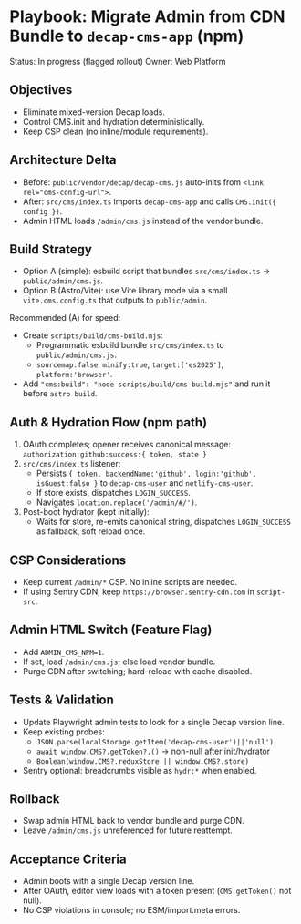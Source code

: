 # Playbook: Migrate Admin from CDN Bundle to `decap-cms-app` (npm)

Status: In progress (flagged rollout)
Owner: Web Platform

## Objectives
- Eliminate mixed-version Decap loads.
- Control CMS.init and hydration deterministically.
- Keep CSP clean (no inline/module requirements).

## Architecture Delta
- Before: `public/vendor/decap/decap-cms.js` auto-inits from `<link rel="cms-config-url">`.
- After: `src/cms/index.ts` imports `decap-cms-app` and calls `CMS.init({ config })`.
- Admin HTML loads `/admin/cms.js` instead of the vendor bundle.

## Build Strategy
- Option A (simple): esbuild script that bundles `src/cms/index.ts` → `public/admin/cms.js`.
- Option B (Astro/Vite): use Vite library mode via a small `vite.cms.config.ts` that outputs to `public/admin`.

Recommended (A) for speed:
- Create `scripts/build/cms-build.mjs`:
  - Programmatic esbuild bundle `src/cms/index.ts` to `public/admin/cms.js`.
  - `sourcemap:false`, `minify:true`, `target:['es2025']`, `platform:'browser'`.
- Add `"cms:build": "node scripts/build/cms-build.mjs"` and run it before `astro build`.

## Auth & Hydration Flow (npm path)
1. OAuth completes; opener receives canonical message:
   `authorization:github:success:{ token, state }`
2. `src/cms/index.ts` listener:
   - Persists `{ token, backendName:'github', login:'github', isGuest:false }` to `decap-cms-user` and `netlify-cms-user`.
   - If store exists, dispatches `LOGIN_SUCCESS`.
   - Navigates `location.replace('/admin/#/')`.
3. Post-boot hydrator (kept initially):
   - Waits for store, re-emits canonical string, dispatches `LOGIN_SUCCESS` as fallback, soft reload once.

## CSP Considerations
- Keep current `/admin/*` CSP. No inline scripts are needed.
- If using Sentry CDN, keep `https://browser.sentry-cdn.com` in `script-src`.

## Admin HTML Switch (Feature Flag)
- Add `ADMIN_CMS_NPM=1`.
- If set, load `/admin/cms.js`; else load vendor bundle.
- Purge CDN after switching; hard-reload with cache disabled.

## Tests & Validation
- Update Playwright admin tests to look for a single Decap version line.
- Keep existing probes:
  - `JSON.parse(localStorage.getItem('decap-cms-user')||'null')`
  - `await window.CMS?.getToken?.()` → non-null after init/hydrator
  - `Boolean(window.CMS?.reduxStore || window.CMS?.store)`
- Sentry optional: breadcrumbs visible as `hydr:*` when enabled.

## Rollback
- Swap admin HTML back to vendor bundle and purge CDN.
- Leave `/admin/cms.js` unreferenced for future reattempt.

## Acceptance Criteria
- Admin boots with a single Decap version line.
- After OAuth, editor view loads with a token present (`CMS.getToken()` not null).
- No CSP violations in console; no ESM/import.meta errors.
